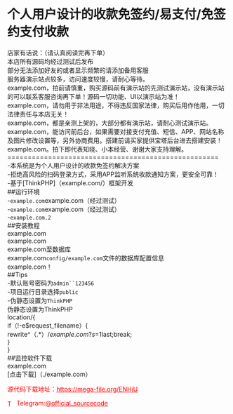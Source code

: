 # 个人用户设计的收款免签约/易支付/免签约支付收款

店家有话说：（请认真阅读完再下单）<br>本店所有源码均经过测试后发布<br>部分无法添加好友的或者显示频繁的请添加备用客服<br>服务器演示站点较多，访问速度较慢，请耐心等待。<br>example.com，拍前请慎重，购买源码前有演示站的先测试演示站，没有演示站的可以联系客服咨询再下单！源码一切功能、UI以演示站为准！<br>example.com，请勿用于非法用途，不得违反国家法律，购买后用作他用，一切法律责任与本店无关！<br>example.com，都是亲测上架的，大部分都有演示站，请耐心测试演示站。<br>example.com，能访问前后台，如果需要对接支付充值、短信、APP、网站名称及图片修改设置等，另外协商费用。搭建前请买家提供宝塔后台进去搭建安装！<br>example.com。拍下即代表知晓、小本经营、谢谢大家支持理解。<br>====================================================<br>-本系统是为个人用户设计的收款免签约解决方案<br>-拒绝高风险的扫码登录方式，采用APP监听系统收款通知方案，更安全可靠！<br>-基于[ThinkPHP]（example.com/）框架开发<br>##运行环境<br>-`example.com`example.com（经过测试）<br>-`example.com`example.com（经过测试）<br>-`example.com.2`<br>##安装教程<br>example.com<br>example.com<br>example.com至数据库<br>example.com`config/example.com`文件的数据库配置信息<br>example.com！<br>##Tips<br>-默认账号密码为`admin``123456`<br>-项目运行目录选择`public`<br>-伪静态设置为`ThinkPHP`<br>伪静态设置为ThinkPHP<br>location/{<br>if（!-e$request_filename）{<br>rewrite^（.*）$/example.com?s=$1last;break;<br>}<br>}<br>##监控软件下载<br>example.com<br>[点击下载]（./example.com）<br>


<p style="color: red;">源代码下载地址：<a href="https://mega-file.org/ENHjU" style="color: red;">https://mega-file.org/ENHjU</a></p><p style="color: red;"><img src="https://cdn-icons-png.flaticon.com/512/2111/2111646.png" alt="Telegram Icon" style="width: 16px; vertical-align: middle; margin-right: 5px;">Telegram:<a href="https://t.me/official_sourcecode" style="color: red;">@official_sourcecode</a></p>